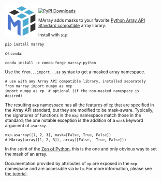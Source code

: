 <a href="https://mdhaber.github.io/marray">
  <img src="https://raw.githubusercontent.com/mdhaber/marray/main/mybook/logo.svg" alt="Logo. The MArray logo is a nod to NumPy's logo, but MArray is not affiliated with the NumPy project." width="110" height="110" align="left" />
</a>

[![PyPI Downloads](https://img.shields.io/pypi/dm/marray.svg?label=Pypi%20downloads)](https://pypi.org/project/marray/)

MArray adds masks to your favorite
[Python Array API Standard compatible](https://data-apis.org/array-api/latest/)
array library.

Install with `pip`:

```shell
pip install marray
```

or `conda`:

```shell
conda install -c conda-forge marray-python
```

Use the `from...import...as` syntax to get a masked array namespace.

```python3
# use with any Array API compatible library, installed separately
from marray import numpy as mxp
import numpy as xp  # optional (if the non-masked namespace is desired)
```

The resulting `mxp` namespace has all the features of `xp` that are specified
in the Array API standard, but they are modified to be mask-aware. Typically, the
signatures of functions in the `mxp` namespace match those in the standard;
the one notable exception is the addition of a `mask` keyword argument of `asarray`.

```python3
mxp.asarray([1, 2, 3], mask=[False, True, False])
# MArray(array([1, 2, 3]), array([False,  True, False]))
```

In the spirit of the [Zen of Python](https://peps.python.org/pep-0020/), this is the one
and only obvious way to set the mask of an array.

Documentation provided by attributes of `xp` are exposed in the `mxp`
namespace and are accessible via `help`. For more information, please see
[the tutorial](https://mdhaber.github.io/marray/tutorial.html).
